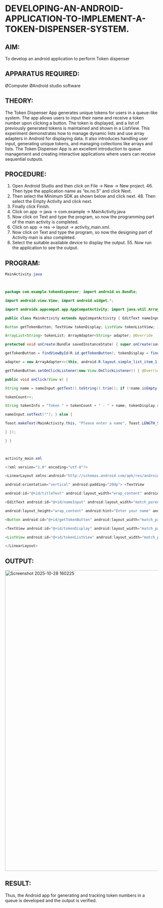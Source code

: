# DEVELOPING-AN-ANDROID-APPLICATION-TO-IMPLEMENT-A-TOKEN-DISPENSER-SYSTEM.

## AIM:
To develop an android application to perform Token dispenser

## APPARATUS REQUIRED:
ØComputer
ØAndroid studio software


## THEORY:
The Token Dispenser App generates unique tokens for users in a queue-like system. The app allows users to input their name and receive a token number upon clicking a button. The token is displayed, and a list of previously generated tokens is maintained and shown in a ListView. This experiment demonstrates how to manage dynamic lists and use array adapters in Android for displaying data. It also introduces handling user input, generating unique tokens, and managing collections like arrays and lists. The Token Dispenser App is an excellent introduction to queue management and creating interactive applications where users can receive sequential outputs.


## PROCEDURE:
1. Open Android Studio and then click on File -> New -> New project. 46. Then type the application name as “ex.no.5″ and click Next.
2. Then select the Minimum SDK as shown below and click next. 48. Then select the Empty Activity and click next.
3. Finally click Finish.
4. Click on app -> java -> com.example -> MainActivity.java
5. Now click on Text and type the program, so now the programming part of the main activity is completed.
6. Click on app -> res -> layout -> activity_main.xml.
7. Now click on Text and type the program, so now the designing part of Activity main is also completed.
8. Select the suitable available device to display the output. 55. Now run the application to see the output. 

## PROGRAM:
~~~java
MainActivity.java

 

package com.example.tokendispenser; import android.os.Bundle;

import android.view.View; import android.widget.*;

import androidx.appcompat.app.AppCompatActivity; import java.util.ArrayList;

public class MainActivity extends AppCompatActivity { EditText nameInput;

Button getTokenButton; TextView tokenDisplay; ListView tokenListView; int tokenCount = 0;

ArrayList<String> tokenList; ArrayAdapter<String> adapter; @Override

protected void onCreate(Bundle savedInstanceState) { super.onCreate(savedInstanceState); setContentView(R.layout.activity_main); nameInput = findViewById(R.id.nameInput);

getTokenButton = findViewById(R.id.getTokenButton); tokenDisplay = findViewById(R.id.tokenDisplay); tokenListView = findViewById(R.id.tokenListView); tokenList = new ArrayList<>();

adapter = new ArrayAdapter<>(this, android.R.layout.simple_list_item_1, tokenList); tokenListView.setAdapter(adapter);

getTokenButton.setOnClickListener(new View.OnClickListener() { @Override

public void onClick(View v) {

String name = nameInput.getText().toString().trim(); if (!name.isEmpty()) {

tokenCount++;

String tokenInfo = "Token " + tokenCount + " - " + name; tokenDisplay.setText("Issued: " + tokenInfo); tokenList.add(tokenInfo); adapter.notifyDataSetChanged();

nameInput.setText(""); } else {

Toast.makeText(MainActivity.this, "Please enter a name", Toast.LENGTH_SHORT).show(); }

} });

} }

 

activity_main.xml

<?xml version="1.0" encoding="utf-8"?>

<LinearLayout xmlns:android="http://schemas.android.com/apk/res/android" android:layout_width="match_parent" android:layout_height="match_parent"

android:orientation="vertical" android:padding="20dp"> <TextView

android:id="@+id/titleText" android:layout_width="wrap_content" android:layout_height="wrap_content" android:text="Token Dispenser" android:textSize="24sp" android:textStyle="bold" android:layout_gravity="center" android:paddingBottom="16dp" />

<EditText android:id="@+id/nameInput" android:layout_width="match_parent"

android:layout_height="wrap_content" android:hint="Enter your name" android:inputType="textPersonName" />

<Button android:id="@+id/getTokenButton" android:layout_width="match_parent" android:layout_height="wrap_content" android:text="Get Token" android:layout_marginTop="10dp" />

<TextView android:id="@+id/tokenDisplay" android:layout_width="match_parent" android:layout_height="wrap_content" android:text="Issued: " android:textSize="18sp" android:textStyle="italic" android:layout_marginTop="16dp" />

<ListView android:id="@+id/tokenListView" android:layout_width="match_parent" android:layout_height="0dp" android:layout_weight="1" android:layout_marginTop="10dp" />

</LinearLayout>
~~~
## OUTPUT:
<img width="1919" height="991" alt="Screenshot 2025-10-28 160225" src="https://github.com/user-attachments/assets/a2d9ac06-2c51-42eb-8b47-5fd1b7c15bbf" />

## RESULT:
Thus, the Android app for generating and tracking token numbers in a queue is developed and the output is verified. 

